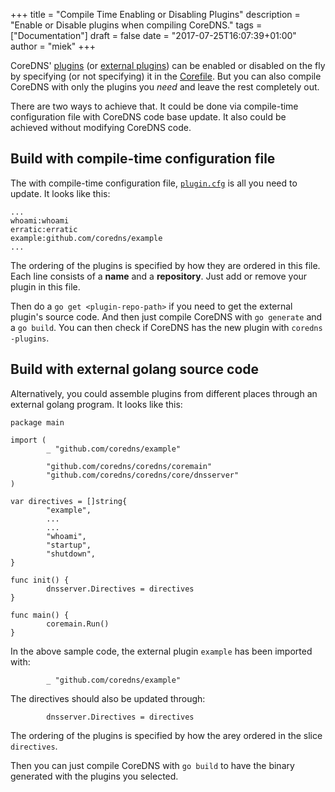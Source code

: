 +++
title = "Compile Time Enabling or Disabling Plugins"
description = "Enable or Disable plugins when compiling CoreDNS."
tags = ["Documentation"]
draft = false
date = "2017-07-25T16:07:39+01:00"
author = "miek"
+++

CoreDNS' [plugins](/plugins) (or [external plugins](/explugins)) can be enabled or
disabled on the fly by specifying (or not specifying) it in the
[Corefile](/2017/07/23/corefile-explained/). But you can also compile CoreDNS with only the
plugins you *need* and leave the rest completely out.

There are two ways to achieve that. It could be done via compile-time configuration file
with CoreDNS code base update. It also could be achieved without modifying CoreDNS code.

## Build with compile-time configuration file

The with compile-time configuration file,
[`plugin.cfg`](https://github.com/coredns/coredns/blob/master/plugin.cfg) is all you need
to update. It looks like this:

~~~
...
whoami:whoami
erratic:erratic
example:github.com/coredns/example
...
~~~

The ordering of the plugins is specified by how they are ordered in this file. Each line consists of
a **name** and a **repository**. Just add or remove your plugin in this file.

Then do a `go get <plugin-repo-path>` if you need to get the external plugin's source code. And then
just compile CoreDNS with `go generate` and a `go build`. You can then check if CoreDNS has the new
plugin with `coredns -plugins`.

## Build with external golang source code

Alternatively, you could assemble plugins from different places through an external golang program.
It looks like this:

~~~
package main

import (
        _ "github.com/coredns/example"

        "github.com/coredns/coredns/coremain"
        "github.com/coredns/coredns/core/dnsserver"
)

var directives = []string{
        "example",
        ...
        ...
        "whoami",
        "startup",
        "shutdown",
}

func init() {
        dnsserver.Directives = directives
}

func main() {
        coremain.Run()
}
~~~

In the above sample code, the external plugin `example` has been imported with:
~~~
        _ "github.com/coredns/example"
~~~

The directives should also be updated through:
~~~
        dnsserver.Directives = directives
~~~

The ordering of the plugins is specified by how the arey ordered in the slice `directives`.

Then you can just compile CoreDNS with `go build` to have the binary generated with the plugins you
selected.
